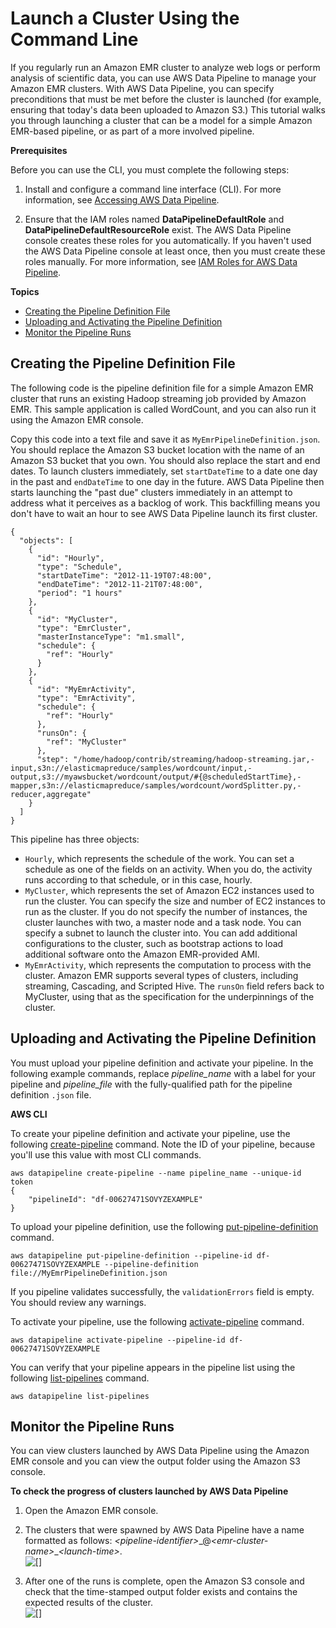 # Launch a Cluster Using the Command Line<a name="dp-launch-emr-jobflow-cli"></a>

If you regularly run an Amazon EMR cluster to analyze web logs or perform analysis of scientific data, you can use AWS Data Pipeline to manage your Amazon EMR clusters\. With AWS Data Pipeline, you can specify preconditions that must be met before the cluster is launched \(for example, ensuring that today's data been uploaded to Amazon S3\.\) This tutorial walks you through launching a cluster that can be a model for a simple Amazon EMR\-based pipeline, or as part of a more involved pipeline\.

**Prerequisites**

Before you can use the CLI, you must complete the following steps:

1. Install and configure a command line interface \(CLI\)\. For more information, see [Accessing AWS Data Pipeline](what-is-datapipeline.md#accessing-datapipeline)\.

1. Ensure that the IAM roles named **DataPipelineDefaultRole** and **DataPipelineDefaultResourceRole** exist\. The AWS Data Pipeline console creates these roles for you automatically\. If you haven't used the AWS Data Pipeline console at least once, then you must create these roles manually\. For more information, see [IAM Roles for AWS Data Pipeline](dp-iam-roles.md)\.

**Topics**
+ [Creating the Pipeline Definition File](#streaming-cluster-json)
+ [Uploading and Activating the Pipeline Definition](#streaming-cluster-activate)
+ [Monitor the Pipeline Runs](#streaming-cluster-monitor)

## Creating the Pipeline Definition File<a name="streaming-cluster-json"></a>

The following code is the pipeline definition file for a simple Amazon EMR cluster that runs an existing Hadoop streaming job provided by Amazon EMR\. This sample application is called WordCount, and you can also run it using the Amazon EMR console\.

Copy this code into a text file and save it as `MyEmrPipelineDefinition.json`\. You should replace the Amazon S3 bucket location with the name of an Amazon S3 bucket that you own\. You should also replace the start and end dates\. To launch clusters immediately, set `startDateTime` to a date one day in the past and `endDateTime` to one day in the future\. AWS Data Pipeline then starts launching the "past due" clusters immediately in an attempt to address what it perceives as a backlog of work\. This backfilling means you don't have to wait an hour to see AWS Data Pipeline launch its first cluster\.

```
{
  "objects": [
    {
      "id": "Hourly",
      "type": "Schedule",
      "startDateTime": "2012-11-19T07:48:00",
      "endDateTime": "2012-11-21T07:48:00",
      "period": "1 hours"
    },
    {
      "id": "MyCluster",
      "type": "EmrCluster",
      "masterInstanceType": "m1.small",
      "schedule": {
        "ref": "Hourly"
      }
    },
    {
      "id": "MyEmrActivity",
      "type": "EmrActivity",
      "schedule": {
        "ref": "Hourly"
      },
      "runsOn": {
        "ref": "MyCluster"
      },
      "step": "/home/hadoop/contrib/streaming/hadoop-streaming.jar,-input,s3n://elasticmapreduce/samples/wordcount/input,-output,s3://myawsbucket/wordcount/output/#{@scheduledStartTime},-mapper,s3n://elasticmapreduce/samples/wordcount/wordSplitter.py,-reducer,aggregate"
    }
  ]
}
```

 This pipeline has three objects:
+  `Hourly`, which represents the schedule of the work\. You can set a schedule as one of the fields on an activity\. When you do, the activity runs according to that schedule, or in this case, hourly\. 
+  `MyCluster`, which represents the set of Amazon EC2 instances used to run the cluster\. You can specify the size and number of EC2 instances to run as the cluster\. If you do not specify the number of instances, the cluster launches with two, a master node and a task node\. You can specify a subnet to launch the cluster into\. You can add additional configurations to the cluster, such as bootstrap actions to load additional software onto the Amazon EMR\-provided AMI\. 
+  `MyEmrActivity`, which represents the computation to process with the cluster\. Amazon EMR supports several types of clusters, including streaming, Cascading, and Scripted Hive\. The `runsOn` field refers back to MyCluster, using that as the specification for the underpinnings of the cluster\.

## Uploading and Activating the Pipeline Definition<a name="streaming-cluster-activate"></a>

You must upload your pipeline definition and activate your pipeline\. In the following example commands, replace *pipeline\_name* with a label for your pipeline and *pipeline\_file* with the fully\-qualified path for the pipeline definition `.json` file\.

**AWS CLI**

To create your pipeline definition and activate your pipeline, use the following [create\-pipeline](http://docs.aws.amazon.com/cli/latest/reference/datapipeline/create-pipeline.html) command\. Note the ID of your pipeline, because you'll use this value with most CLI commands\.

```
aws datapipeline create-pipeline --name pipeline_name --unique-id token
{
    "pipelineId": "df-00627471SOVYZEXAMPLE"
}
```

To upload your pipeline definition, use the following [put\-pipeline\-definition](http://docs.aws.amazon.com/cli/latest/reference/datapipeline/put-pipeline-definition.html) command\.

```
aws datapipeline put-pipeline-definition --pipeline-id df-00627471SOVYZEXAMPLE --pipeline-definition file://MyEmrPipelineDefinition.json
```

If you pipeline validates successfully, the `validationErrors` field is empty\. You should review any warnings\.

To activate your pipeline, use the following [activate\-pipeline](http://docs.aws.amazon.com/cli/latest/reference/datapipeline/activate-pipeline.html) command\.

```
aws datapipeline activate-pipeline --pipeline-id df-00627471SOVYZEXAMPLE
```

You can verify that your pipeline appears in the pipeline list using the following [list\-pipelines](http://docs.aws.amazon.com/cli/latest/reference/datapipeline/list-pipelines.html) command\.

```
aws datapipeline list-pipelines
```

## Monitor the Pipeline Runs<a name="streaming-cluster-monitor"></a>

You can view clusters launched by AWS Data Pipeline using the Amazon EMR console and you can view the output folder using the Amazon S3 console\.

**To check the progress of clusters launched by AWS Data Pipeline**

1. Open the Amazon EMR console\.

1. The clusters that were spawned by AWS Data Pipeline have a name formatted as follows: *<pipeline\-identifier>*\_@*<emr\-cluster\-name>*\_*<launch\-time>*\.  
![\[\]](http://docs.aws.amazon.com/datapipeline/latest/DeveloperGuide/images/dp-emr-scenario-starting.png)

1. After one of the runs is complete, open the Amazon S3 console and check that the time\-stamped output folder exists and contains the expected results of the cluster\.  
![\[\]](http://docs.aws.amazon.com/datapipeline/latest/DeveloperGuide/images/dp-emr-scenario-output.png)